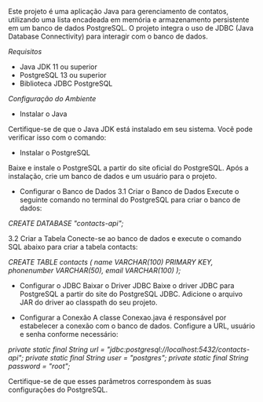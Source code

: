 Este projeto é uma aplicação Java para gerenciamento de contatos, utilizando uma lista encadeada em memória e armazenamento persistente em um banco de dados PostgreSQL. O projeto integra o uso de JDBC (Java Database Connectivity) para interagir com o banco de dados.

_Requisitos_
- Java JDK 11 ou superior
- PostgreSQL 13 ou superior
- Biblioteca JDBC PostgreSQL 

_Configuração do Ambiente_
- Instalar o Java

Certifique-se de que o Java JDK está instalado em seu sistema. Você pode verificar isso com o comando:

- Instalar o PostgreSQL

Baixe e instale o PostgreSQL a partir do site oficial do PostgreSQL. Após a instalação, crie um banco de dados e um usuário para o projeto.

- Configurar o Banco de Dados
3.1 Criar o Banco de Dados
Execute o seguinte comando no terminal do PostgreSQL para criar o banco de dados:

_CREATE DATABASE "contacts-api";_

3.2 Criar a Tabela
Conecte-se ao banco de dados e execute o comando SQL abaixo para criar a tabela contacts:

_CREATE TABLE contacts (
    name VARCHAR(100) PRIMARY KEY,
    phonenumber VARCHAR(50),
    email VARCHAR(100)
);_

- Configurar o JDBC
Baixar o Driver JDBC
Baixe o driver JDBC para PostgreSQL a partir do site do PostgreSQL JDBC. Adicione o arquivo JAR do driver ao classpath do seu projeto.

- Configurar a Conexão
A classe Conexao.java é responsável por estabelecer a conexão com o banco de dados. Configure a URL, usuário e senha conforme necessário:

_private static final String url = "jdbc:postgresql://localhost:5432/contacts-api";
private static final String user = "postgres";
private static final String password = "root";_

Certifique-se de que esses parâmetros correspondem às suas configurações do PostgreSQL.
